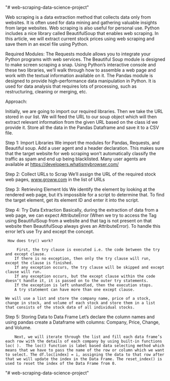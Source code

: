 "# web-scraping-data-science-project" 

Web scraping is a data extraction method that collects data only from websites.
It is often used for data mining and gathering valuable insights from large websites. 
Web scraping is also useful for personal use. Python includes a nice library called BeautifulSoup that enables web scraping. 
In this article, we will extract current stock prices using web scraping and save them in an excel file using Python.


Required Modules:
The Requests module allows you to integrate your Python programs with web services.
The Beautiful Soup module is designed to make screen scraping a snap.
Using Python’s interactive console and these two libraries, we’ll walk through how to assemble a web page and work with the textual information available on it.
The Pandas module is designed to provide high-performance data manipulation in Python. 
It is used for data analysis that requires lots of processing, such as restructuring, cleaning or merging, etc.

Approach:

Initially, we are going to import our required libraries.
Then we take the URL stored in our list.
We will feed the URL to our soup object which will then extract relevant information from the given URL based on the class id we provide it.
Store all the data in the Pandas Dataframe and save it to a CSV file.

Step 1: Import Libraries
We import the modules for Pandas, Requests, and Beautiful soup. 
Add a user agent and a header declaration. This makes sure that the target website for web scraping won’t automatically classify the traffic as spam and end up being blacklisted.
Many user agents are available at https://developers.whatismybrowser.com/

Step 2: Collect URLs to Scrap
We’ll assign the URL of the required stock web pages, www.groww.com in the list of URLs

Step 3: Retrieving Element Ids
We identify the element by looking at the rendered web page, but it’s impossible for a script to determine that. 
To find the target element, get its element ID and enter it into the script.

Step 4:  Try Data Extraction
Basically, during the extraction of data from a web page, we can expect AttributeError 
(When we try to access the Tag using BeautifulSoup from a website and that tag is not present on that website then BeautifulSoup always gives an AttributeError). 
To handle this error let’s use Try and except the concept.

     How does try() work? 

         First, the try clause is executed i.e. the code between the try and except clause.
        If there is no exception, then only the try clause will run, except the clause is finished.
        If any exception occurs, the try clause will be skipped and except clause will run.
        If any exception occurs, but the except clause within the code doesn’t handle it, it is passed on to the outer try statements. 
        If the exception is left unhandled, then the execution stops.
        A try statement can have more than one except clause. 

    We will use a list and store the company name, price of a stock, change in stock, and volume of each stock and store them in a list that consists of the stock data of all individual stocks.

Step 5: Storing Data to Data Frame 
Let’s declare the column names and using pandas create a Dataframe with columns: Company, Price, Change, and Volume.

        Next, we will iterate through the list and fill each data frame’s each row with the details of each company by using built-in functions loc( ).  The loc() function is label based data selecting method which means that we have to pass the name of the row or column which we want to select. The df.loc[index] = i, assigning the data to that row after that we will update the index in the Data Frame. The reset_index() is used to reset the index of the Data Frame from 0.






"# web-scraping-data-science-project" 
